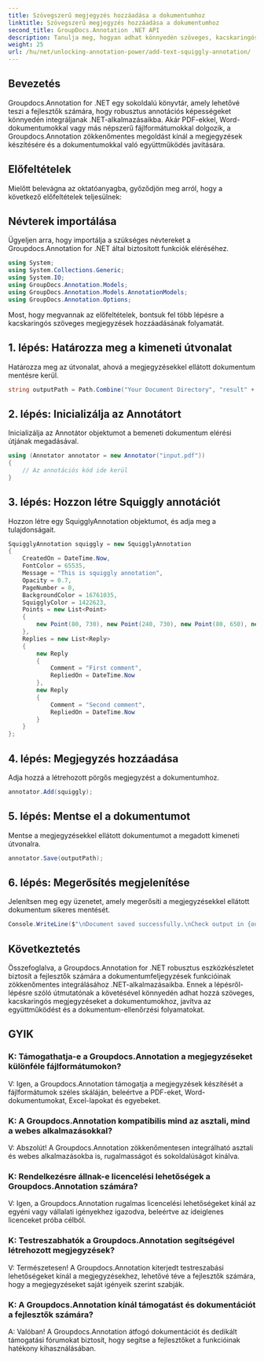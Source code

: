 ```yaml
---
title: Szövegszerű megjegyzés hozzáadása a dokumentumhoz
linktitle: Szövegszerű megjegyzés hozzáadása a dokumentumhoz
second_title: GroupDocs.Annotation .NET API
description: Tanulja meg, hogyan adhat könnyedén szöveges, kacskaringós megjegyzéseket a dokumentumokhoz a Groupdocs.Annotation for .NET segítségével. Fokozza az együttműködést és a dokumentum-ellenőrzési folyamatokat.
weight: 25
url: /hu/net/unlocking-annotation-power/add-text-squiggly-annotation/
---
```

## Bevezetés

Groupdocs.Annotation for .NET egy sokoldalú könyvtár, amely lehetővé teszi a fejlesztők számára, hogy robusztus annotációs képességeket könnyedén integráljanak .NET-alkalmazásaikba. Akár PDF-ekkel, Word-dokumentumokkal vagy más népszerű fájlformátumokkal dolgozik, a Groupdocs.Annotation zökkenőmentes megoldást kínál a megjegyzések készítésére és a dokumentumokkal való együttműködés javítására.

## Előfeltételek

Mielőtt belevágna az oktatóanyagba, győződjön meg arról, hogy a következő előfeltételek teljesülnek:

## Névterek importálása

Ügyeljen arra, hogy importálja a szükséges névtereket a Groupdocs.Annotation for .NET által biztosított funkciók eléréséhez.

```csharp
using System;
using System.Collections.Generic;
using System.IO;
using GroupDocs.Annotation.Models;
using GroupDocs.Annotation.Models.AnnotationModels;
using GroupDocs.Annotation.Options;
```

Most, hogy megvannak az előfeltételek, bontsuk fel több lépésre a kacskaringós szöveges megjegyzések hozzáadásának folyamatát.

## 1. lépés: Határozza meg a kimeneti útvonalat

Határozza meg az útvonalat, ahová a megjegyzésekkel ellátott dokumentum mentésre kerül.

```csharp
string outputPath = Path.Combine("Your Document Directory", "result" + Path.GetExtension("input.pdf"));
```

## 2. lépés: Inicializálja az Annotátort

Inicializálja az Annotátor objektumot a bemeneti dokumentum elérési útjának megadásával.

```csharp
using (Annotator annotator = new Annotator("input.pdf"))
{
    // Az annotációs kód ide kerül
}
```

## 3. lépés: Hozzon létre Squiggly annotációt

Hozzon létre egy SquigglyAnnotation objektumot, és adja meg a tulajdonságait.

```csharp
SquigglyAnnotation squiggly = new SquigglyAnnotation
{
    CreatedOn = DateTime.Now,
    FontColor = 65535,
    Message = "This is squiggly annotation",
    Opacity = 0.7,
    PageNumber = 0,
    BackgroundColor = 16761035,
    SquigglyColor = 1422623,
    Points = new List<Point>
    {
        new Point(80, 730), new Point(240, 730), new Point(80, 650), new Point(240, 650)
    },
    Replies = new List<Reply>
    {
        new Reply
        {
            Comment = "First comment",
            RepliedOn = DateTime.Now
        },
        new Reply
        {
            Comment = "Second comment",
            RepliedOn = DateTime.Now
        }
    }
};
```

## 4. lépés: Megjegyzés hozzáadása

Adja hozzá a létrehozott pörgős megjegyzést a dokumentumhoz.

```csharp
annotator.Add(squiggly);
```

## 5. lépés: Mentse el a dokumentumot

Mentse a megjegyzésekkel ellátott dokumentumot a megadott kimeneti útvonalra.

```csharp
annotator.Save(outputPath);
```

## 6. lépés: Megerősítés megjelenítése

Jelenítsen meg egy üzenetet, amely megerősíti a megjegyzésekkel ellátott dokumentum sikeres mentését.

```csharp
Console.WriteLine($"\nDocument saved successfully.\nCheck output in {outputPath}.");
```

## Következtetés

Összefoglalva, a Groupdocs.Annotation for .NET robusztus eszközkészletet biztosít a fejlesztők számára a dokumentumfeljegyzések funkcióinak zökkenőmentes integrálásához .NET-alkalmazásaikba. Ennek a lépésről-lépésre szóló útmutatónak a követésével könnyedén adhat hozzá szöveges, kacskaringós megjegyzéseket a dokumentumokhoz, javítva az együttműködést és a dokumentum-ellenőrzési folyamatokat.

## GYIK

### K: Támogathatja-e a Groupdocs.Annotation a megjegyzéseket különféle fájlformátumokon?

V: Igen, a Groupdocs.Annotation támogatja a megjegyzések készítését a fájlformátumok széles skáláján, beleértve a PDF-eket, Word-dokumentumokat, Excel-lapokat és egyebeket.

### K: A Groupdocs.Annotation kompatibilis mind az asztali, mind a webes alkalmazásokkal?

V: Abszolút! A Groupdocs.Annotation zökkenőmentesen integrálható asztali és webes alkalmazásokba is, rugalmasságot és sokoldalúságot kínálva.

### K: Rendelkezésre állnak-e licencelési lehetőségek a Groupdocs.Annotation számára?

V: Igen, a Groupdocs.Annotation rugalmas licencelési lehetőségeket kínál az egyéni vagy vállalati igényekhez igazodva, beleértve az ideiglenes licenceket próba célból.

### K: Testreszabhatók a Groupdocs.Annotation segítségével létrehozott megjegyzések?

V: Természetesen! A Groupdocs.Annotation kiterjedt testreszabási lehetőségeket kínál a megjegyzésekhez, lehetővé téve a fejlesztők számára, hogy a megjegyzéseket saját igényeik szerint szabják.

### K: A Groupdocs.Annotation kínál támogatást és dokumentációt a fejlesztők számára?

A: Valóban! A Groupdocs.Annotation átfogó dokumentációt és dedikált támogatási fórumokat biztosít, hogy segítse a fejlesztőket a funkcióinak hatékony kihasználásában.